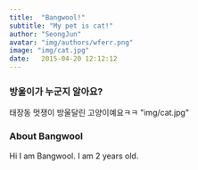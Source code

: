 ```yaml
---
title:  "Bangwool!"
subtitle: "My pet is cat!"
author: "SeongJun"
avatar: "img/authors/wferr.png"
image: "img/cat.jpg"
date:   2015-04-20 12:12:12
---
```


### 방울이가 누군지 알아요?
태장동 멋쟁이 방울달린 고양이예요ㅋㅋ
"img/cat.jpg"

### About Bangwool
Hi I am Bangwool. I am 2 years old.
